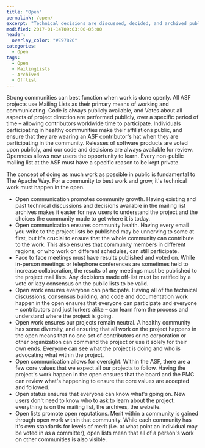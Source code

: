 ```yaml
---
title: "Open"
permalink: /open/
excerpt: "Technical decisions are discussed, decided, and archived publicly."
modified: 2017-01-14T09:03:00-05:00
header:
  overlay_color: "#E97826"
categories:
  - Open
tags:
  - Open
  - MailingLists
  - Archived
  - Offlist
---
```


Strong communities can best function when work is done openly. All ASF projects use Mailing Lists as their primary means of working and communicating. Code is always publicly available, and Votes about all aspects of project direction are performed publicly, over a specific period of time – allowing contributors worldwide time to participate. Individuals participating in healthy communities make their affiliations public, and ensure that they are wearing an ASF contributor's hat when they are participating in the community. Releases of software products are voted upon publicly, and our code and decisions are always available for review. Openness allows new users the opportunity to learn. Every non-public mailing list at the ASF must have a specific reason to be kept private.

The concept of doing as much work as possible in public is fundamental to The Apache Way. For a community to best work and grow, it's technical work must happen in the open.

- Open communication promotes community growth. Having existing and past technical discussions and decisions available in the mailing list archives makes it easier for new users to understand the project and the choices the community made to get where it is today.
- Open communication ensures community health. Having every email you write to the project lists be published may be unnerving to some at first, but it's crucial to ensure that the whole community can contribute to the work. This also ensures that community members in different regions, or who work on different schedules, can still participate.
- Face to face meetings must have results published and voted on. While in-person meetings or telephone conferences are sometimes held to increase collaboration, the results of any meetings must be published to the project mail lists. Any decisions made off-list must be ratified by a vote or lazy consensus on the public lists to be valid.
- Open work ensures everyone can participate. Having all of the technical discussions, consensus building, and code and documentation work happen in the open ensures that everyone can participate and everyone – contributors and just lurkers alike – can learn from the process and understand where the project is going.
- Open work ensures our projects remain neutral. A healthy community has some diversity, and ensuring that all work on the project happens in the open means that no one set of contributors or no corporation or other organization can command the project or use it solely for their own ends. Everyone can see what the project is doing and who is advocating what within the project.
- Open communication allows for oversight. Within the ASF, there are a few core values that we expect all our projects to follow. Having the project's work happen in the open ensures that the board and the PMC can review what's happening to ensure the core values are accepted and followed.
- Open status ensures that everyone can know what's going on. New users don't need to know who to ask to learn about the project: everything is on the mailing list, the archives, the website.
- Open lists promote open reputations. Merit within a community is gained through open work within that community. While each community has it's own standards for levels of merit (i.e. at what point an individual may be voted in as a committer), open lists mean that all of a person's work on other communities is also visible.
